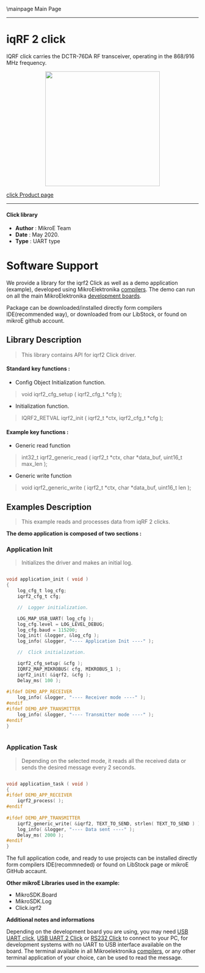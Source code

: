 \mainpage Main Page
 
---
# iqRF 2 click

IQRF click carries the DCTR-76DA RF transceiver, operating in the 868/916 MHz frequency.

<p align="center">
  <img src="https://download.mikroe.com/images/click_for_ide/iqrf2_click.png" height=300px>
</p>

[click Product page](https://www.mikroe.com/iqrf-2-click)

---


#### Click library 

- **Author**        : MikroE Team
- **Date**          : May 2020.
- **Type**          : UART type


# Software Support

We provide a library for the iqrf2 Click 
as well as a demo application (example), developed using MikroElektronika 
[compilers](https://shop.mikroe.com/compilers). 
The demo can run on all the main MikroElektronika [development boards](https://shop.mikroe.com/development-boards).

Package can be downloaded/installed directly form compilers IDE(recommended way), or downloaded from our LibStock, or found on mikroE github account. 

## Library Description

> This library contains API for iqrf2 Click driver.

#### Standard key functions :

- Config Object Initialization function.
> void iqrf2_cfg_setup ( iqrf2_cfg_t *cfg ); 
 
- Initialization function.
> IQRF2_RETVAL iqrf2_init ( iqrf2_t *ctx, iqrf2_cfg_t *cfg );

#### Example key functions :

- Generic read function
> int32_t iqrf2_generic_read ( iqrf2_t *ctx, char *data_buf, uint16_t max_len );
 
- Generic write function
> void iqrf2_generic_write ( iqrf2_t *ctx, char *data_buf, uint16_t len );

## Examples Description

> This example reads and processes data from iqRF 2 clicks.

**The demo application is composed of two sections :**

### Application Init 

> Initializes the driver and makes an initial log.

```c

void application_init ( void )
{
    log_cfg_t log_cfg;
    iqrf2_cfg_t cfg;

    //  Logger initialization.

    LOG_MAP_USB_UART( log_cfg );
    log_cfg.level = LOG_LEVEL_DEBUG;
    log_cfg.baud = 115200;
    log_init( &logger, &log_cfg );
    log_info( &logger, "---- Application Init ----" );

    //  Click initialization.

    iqrf2_cfg_setup( &cfg );
    IQRF2_MAP_MIKROBUS( cfg, MIKROBUS_1 );
    iqrf2_init( &iqrf2, &cfg );
    Delay_ms( 100 );
    
#ifdef DEMO_APP_RECEIVER
    log_info( &logger, "---- Receiver mode ----" );
#endif    
#ifdef DEMO_APP_TRANSMITTER
    log_info( &logger, "---- Transmitter mode ----" );
#endif   
}
  
```

### Application Task

> Depending on the selected mode, it reads all the received data or sends the desired message every 2 seconds.

```c

void application_task ( void )
{
#ifdef DEMO_APP_RECEIVER
    iqrf2_process( );
#endif    
    
#ifdef DEMO_APP_TRANSMITTER
    iqrf2_generic_write( &iqrf2, TEXT_TO_SEND, strlen( TEXT_TO_SEND ) );
    log_info( &logger, "---- Data sent ----" );
    Delay_ms( 2000 );
#endif   
}  

```

The full application code, and ready to use projects can be  installed directly form compilers IDE(recommneded) or found on LibStock page or mikroE GitHub accaunt.

**Other mikroE Libraries used in the example:** 

- MikroSDK.Board
- MikroSDK.Log
- Click.iqrf2

**Additional notes and informations**

Depending on the development board you are using, you may need 
[USB UART click](https://shop.mikroe.com/usb-uart-click), 
[USB UART 2 Click](https://shop.mikroe.com/usb-uart-2-click) or 
[RS232 Click](https://shop.mikroe.com/rs232-click) to connect to your PC, for 
development systems with no UART to USB interface available on the board. The 
terminal available in all Mikroelektronika 
[compilers](https://shop.mikroe.com/compilers), or any other terminal application 
of your choice, can be used to read the message.



---
